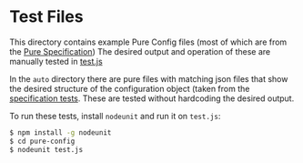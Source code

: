 # Test Files
This directory contains example Pure Config files (most of which are from the [Pure Specification](https://github.com/pureconfig/pureconfig))
The desired output and operation of these are manually tested in [test.js](https://github.com/scott181182/pure-config/blob/master/test.js)

In the `auto` directory there are pure files with matching json files that show the desired structure of the configuration object (taken from the [specification tests](https://github.com/pureconfig/pureconfig/tree/master/tests/success). These are tested without hardcoding the desired output.


To run these tests, install `nodeunit` and run it on `test.js`:
```bash
$ npm install -g nodeunit
$ cd pure-config
$ nodeunit test.js
```